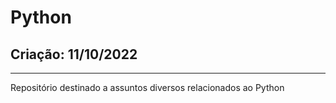 # Python
## Criação: 11/10/2022
---
Repositório destinado a assuntos diversos relacionados ao Python